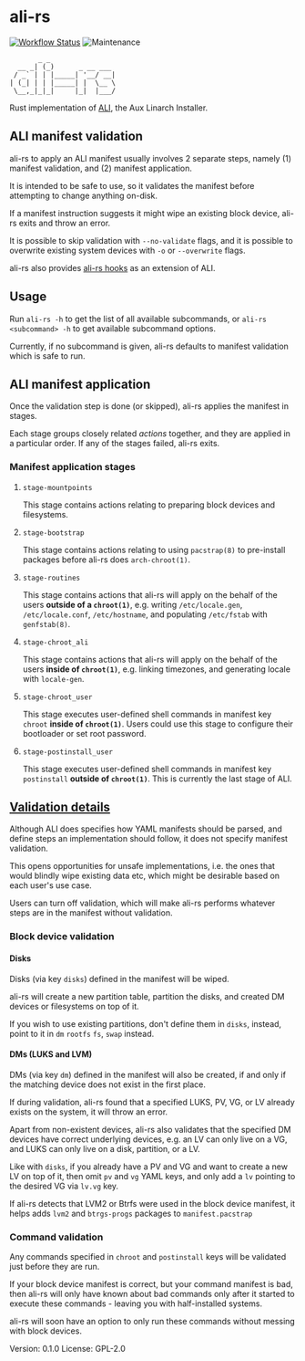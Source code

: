 # ali-rs

[![Workflow Status](https://github.com/soyart/ali-rs/workflows/cargo%5Ftest/badge.svg)](https://github.com/soyart/ali-rs/actions?query=workflow%3A%22cargo%5Ftest%22)
![Maintenance](https://img.shields.io/badge/maintenance-activly--developed-brightgreen.svg)

```text
       _ _
  __ _| (_)      _ __ ___
 / _` | | |_____| '__/ __|
| (_| | | |_____| |  \__ \
 \__,_|_|_|     |_|  |___/
```

Rust implementation of [ALI](https://github.com/soyart/ali),
the Aux Linarch Installer.

## ALI manifest validation

ali-rs to apply an ALI manifest usually involves 2 separate
steps, namely (1) manifest validation, and (2) manifest application.

It is intended to be safe to use, so it validates the manifest
before attempting to change anything on-disk.

If a manifest instruction suggests it might wipe an existing
block device, ali-rs exits and throw an error.

It is possible to skip validation with `--no-validate` flags,
and it is possible to overwrite existing system devices with
`-o` or `--overwrite` flags.

ali-rs also provides [ali-rs hooks](./HOOKS.md) as an extension of ALI.

## Usage

Run `ali-rs -h` to get the list of all available subcommands,
or `ali-rs <subcommand> -h` to get available subcommand options.

Currently, if no subcommand is given, ali-rs defaults to manifest
validation which is safe to run.

## ALI manifest application

Once the validation step is done (or skipped), ali-rs applies
the manifest in stages.

Each stage groups closely related _actions_ together,
and they are applied in a particular order. If any of the stages
failed, ali-rs exits.

### Manifest application stages

1. `stage-mountpoints`

   This stage contains actions relating to preparing block devices
   and filesystems.

2. `stage-bootstrap`

   This stage contains actions relating to using `pacstrap(8)` to
   pre-install packages before ali-rs does `arch-chroot(1)`.

3. `stage-routines`

   This stage contains actions that ali-rs will apply on the behalf
   of the users **outside of a `chroot(1)`**, e.g. writing `/etc/locale.gen`,
   `/etc/locale.conf`, `/etc/hostname`, and populating `/etc/fstab`
   with `genfstab(8)`.

4. `stage-chroot_ali`

   This stage contains actions that ali-rs will apply on the behalf
   of the users **inside of `chroot(1)`**, e.g. linking timezones, and
   generating locale with `locale-gen`.

5. `stage-chroot_user`

   This stage executes user-defined shell commands in manifest key `chroot`
   **inside of `chroot(1)`**. Users could use this stage to configure their
   bootloader or set root password.

6. `stage-postinstall_user`

   This stage executes user-defined shell commands in manifest key `postinstall`
   **outside of `chroot(1)`**. This is currently the last stage of ALI.

## [Validation details](./src/ali/validation/)

Although ALI does specifies how YAML manifests should be parsed,
and define steps an implementation should follow, it does not
specify manifest validation.

This opens opportunities for unsafe implementations, i.e. the
ones that would blindly wipe existing data etc, which might
be desirable based on each user's use case.

Users can turn off validation, which will make ali-rs performs
whatever steps are in the manifest without validation.

### Block device validation

#### Disks

Disks (via key `disks`) defined in the manifest will be wiped.

ali-rs will create a new partition table, partition the disks,
and created DM devices or filesystems on top of it.

If you wish to use existing partitions, don't define them in
`disks`, instead, point to it in `dm` `rootfs` `fs`, `swap`
instead.

#### DMs (LUKS and LVM)

DMs (via key `dm`) defined in the manifest will also be created,
if and only if the matching device does not exist in the first place.

If during validation, ali-rs found that a specified LUKS, PV, VG,
or LV already exists on the system, it will throw an error.

Apart from non-existent devices, ali-rs also validates that the
specified DM devices have correct underlying devices, e.g.
an LV can only live on a VG, and LUKS can only live on a disk,
partition, or a LV.

Like with `disks`, if you already have a PV and VG and want to
create a new LV on top of it, then omit `pv` and `vg` YAML keys,
and only add a `lv` pointing to the desired VG via `lv.vg` key.

If ali-rs detects that LVM2 or Btrfs were used in the block device
manifest, it helps adds `lvm2` and `btrgs-progs` packages to
`manifest.pacstrap`

### Command validation

Any commands specified in `chroot` and `postinstall` keys will
be validated just before they are run.

If your block device manifest is correct, but your command manifest
is bad, then ali-rs will only have known about bad commands only after
it started to execute these commands - leaving you with half-installed
systems.

ali-rs will soon have an option to only run these commands without
messing with block devices.



Version: 0.1.0
License: GPL-2.0
